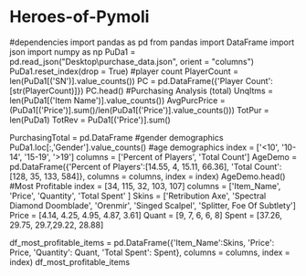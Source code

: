 # Heroes-of-Pymoli
#dependencies
import pandas as pd
from pandas import DataFrame
import json
import numpy as np
PuDa1 = pd.read_json("Desktop\\purchase_data.json", orient = "columns")
PuDa1.reset_index(drop = True)
#player count
PlayerCount = len(PuDa1[('SN')].value_counts())
PC = pd.DataFrame({'Player Count':[str(PlayerCount)]})
PC.head()
#Purchasing Analysis (total)
UnqItms = len(PuDa1[('Item Name')].value_counts())
AvgPurcPrice = (PuDa1[('Price')].sum()/len(PuDa1[('Price')].value_counts()))
TotPur = len(PuDa1)
TotRev = PuDa1[('Price')].sum()

PurchasingTotal = pd.DataFrame
#gender demographics
PuDa1.loc[:,'Gender'].value_counts()
#age demographics
index = ['<10', '10-14', '15-19', '>19']
columns = ['Percent of Players', 'Total Count']
AgeDemo = pd.DataFrame({'Percent of Players':[14.55, 4, 15.11, 66.36], 'Total Count': [128, 35, 133, 584]},
                          columns = columns, index = index)
AgeDemo.head()
#Most Profitable
index = [34, 115, 32, 103, 107]
columns = ['Item_Name', 'Price', 'Quantity', 'Total Spent' ]
Skins = ['Retribution Axe', 'Spectral Diamond Doomblade', 'Orenmir', 'Singed Scalpel', 'Splitter, Foe Of Subtlety']
Price = [4.14, 4.25, 4.95, 4.87, 3.61]
Quant = [9, 7, 6, 6, 8]
Spent = [37.26, 29.75, 29.7,29.22, 28.88]

df_most_profitable_items = pd.DataFrame({'Item_Name':Skins, 'Price': Price, 'Quantity': Quant, 'Total Spent': Spent},
                                       columns = columns, index = index)
df_most_profitable_items

